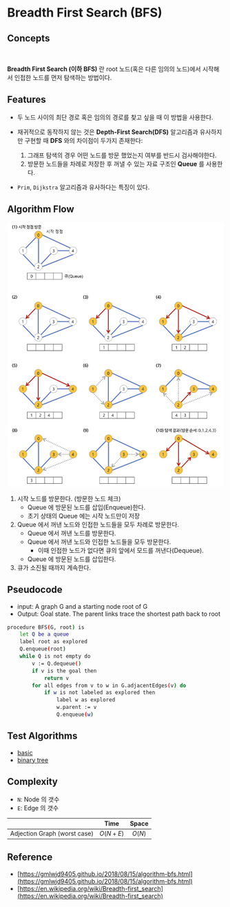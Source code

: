 
# Breadth First Search (BFS)

## Concepts
<p align="center">
<img src = "https://i.gifer.com/Hw24.gif" alt="">
</p>

**Breadth First Search (이하 BFS)** 란 root 노드(혹은 다른 임의의 노드)에서 시작해서 인접한 노드를 먼저 탐색하는 방법이다. 


## Features
- 두 노드 사이의 최단 경로 혹은 임의의 경로를 찾고 싶을 때 이 방법을 사용한다. 
- 재귀적으로 동작하지 않는 것은 **Depth-First Search(DFS)** 알고리즘과 유사하지만 구현할 때 **DFS** 와의 차이점이 두가지 존재한다: 
    1. 그래프 탐색의 경우 어떤 노드를 방문 했었는지 여부를 반드시 검사해야한다.
    2. 방문한 노드들을 차례로 저장한 후 꺼낼 수 있는 자료 구조인 **Queue** 를 사용한다.

- `Prim`, `Dijkstra` 알고리즘과 유사하다는 특징이 있다.

## Algorithm Flow
<p align="center">
<img src = "./src/BFS.png" alt="">
</p>

1. 시작 노드를 방문한다. (방문한 노드 체크)
    - Queue 에 방문된 노드를 삽입(Enqueue)한다.
    - 초기 상태의 Queue 에는 시작 노드만이 저장
2. Queue 에서 꺼낸 노드와 인접한 노드들을 모두 차례로 방문한다.
    - Queue 에서 꺼낸 노드를 방문한다.
    - Queue 에서 꺼낸 노드와 인접한 노드들을 모두 방문한다.
        - 이때 인접한 노드가 없다면 큐의 앞에서 모드를 꺼낸다(Dequeue).
    - Queue 에 방문된 노드를 삽입한다. 
3. 큐가 소진될 때까지 계속한다.

## Pseudocode
- input: A graph G and a starting node root of G
- Output: Goal state. The parent links trace the shortest path back to root

```bash
procedure BFS(G, root) is
    let Q be a queue
    label root as explored
    Q.enqueue(root)
    while Q is not empty do
        v := Q.dequeue()
        if v is the goal then
            return v
        for all edges from v to w in G.adjacentEdges(v) do
            if w is not labeled as explored then
                label w as explored
                w.parent := v
                Q.enqueue(w)
```

## Test Algorithms

- [basic](./main.py)
- [binary tree](./binary_tree.py)

## Complexity
- `N`: Node 의 갯수
- `E`: Edge 의 갯수

||Time|Space|
|:---|:---:|:---:|
|Adjection Graph (worst case)|$O(N+E)$|$O(N)$|


## Reference
- [https://gmlwjd9405.github.io/2018/08/15/algorithm-bfs.html](https://gmlwjd9405.github.io/2018/08/15/algorithm-bfs.html) 
- [https://en.wikipedia.org/wiki/Breadth-first_search](https://en.wikipedia.org/wiki/Breadth-first_search)